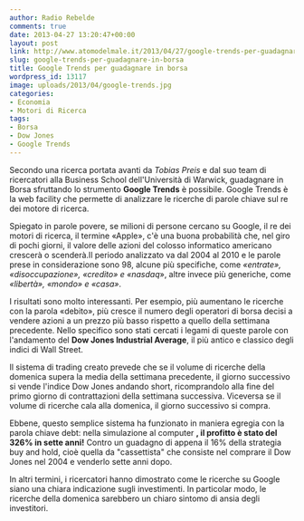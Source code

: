 ```yaml
---
author: Radio Rebelde
comments: true
date: 2013-04-27 13:20:47+00:00
layout: post
link: http://www.atomodelmale.it/2013/04/27/google-trends-per-guadagnare-in-borsa/
slug: google-trends-per-guadagnare-in-borsa
title: Google Trends per guadagnare in borsa
wordpress_id: 13117
image: uploads/2013/04/google-trends.jpg
categories:
- Economia
- Motori di Ricerca
tags:
- Borsa
- Dow Jones
- Google Trends
---
```


Secondo una ricerca portata avanti da _Tobias Preis_ e dal suo team di ricercatori alla Business School dell'Università di Warwick, guadagnare in Borsa sfruttando lo strumento **Google Trends** è possibile. Google Trends è la web facility che permette di analizzare le ricerche di parole chiave sul re dei motore di ricerca.

Spiegato in parole povere, se milioni di persone cercano su Google, il re dei motori di ricerca, il termine «Apple», c'è una buona probabilità che, nel giro di pochi giorni, il valore delle azioni del colosso informatico americano crescerà o scenderà.Il periodo analizzato va dal 2004 al 2010 e le parole prese in considerazione sono 98, alcune più specifiche, come _«entrate», «disoccupazione», «credito» e «nasdaq_», altre invece più generiche, come _«libertà», «mondo» e «casa»_.

I risultati sono molto interessanti. Per esempio, più aumentano le ricerche con la parola «debito», più cresce il numero degli operatori di borsa decisi a vendere azioni a un prezzo più basso rispetto a quello della settimana precedente. Nello specifico sono stati cercati i legami di queste parole con l'andamento del **Dow Jones Industrial Average**, il più antico e classico degli indici di Wall Street.

Il sistema di trading creato prevede che se il volume di ricerche della domenica supera la media della settimana precedente, il giorno successivo si vende l'indice Dow Jones andando short, ricomprandolo alla fine del primo giorno di contrattazioni della settimana successiva. Viceversa se il volume di ricerche cala alla domenica, il giorno successivo si compra.

Ebbene, questo semplice sistema ha funzionato in maniera egregia con la parola chiave debt: nella simulazione al computer **, il profitto è stato del 326% in sette anni!** Contro un guadagno di appena il 16% della strategia buy and hold, cioè quella da "cassettista" che consiste nel comprare il Dow Jones nel 2004 e venderlo sette anni dopo.

In altri termini, i ricercatori hanno dimostrato come le ricerche su Google siano una chiara indicazione sugli investimenti. In particolar modo, le ricerche della domenica sarebbero un chiaro sintomo di ansia degli investitori.
